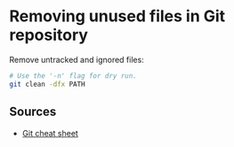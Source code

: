 # Removing unused files in Git repository

Remove untracked and ignored files:

```sh
# Use the '-n' flag for dry run.
git clean -dfx PATH
```

## Sources

-   [Git cheat sheet](https://steinbaugh.com/posts/git.html)
